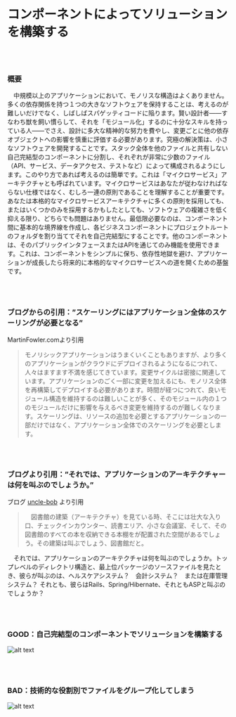 <!---
# Structure your solution by components
--->

# コンポーネントによってソリューションを構築する

<br/><br/>

<!---
### One Paragraph Explainer
--->

### 概要

<!---
For medium sized apps and above, monoliths are really bad - having one big software with many dependencies is just hard to reason about and often leads to spaghetti code. Even smart architects — those who are skilled enough to tame the beast and 'modularize' it — spend great mental effort on design, and each change requires carefully evaluating the impact on other dependent objects. The ultimate solution is to develop small software: divide the whole stack into self-contained components that don't share files with others, each constitutes very few files (e.g. API, service, data access, test, etc.) so that it's very easy to reason about it. Some may call this 'microservices' architecture — it's important to understand that microservices are not a spec which you must follow, but rather a set of principles. You may adopt many principles into a full-blown microservices architecture or adopt only a few. Both are good as long as you keep the software complexity low. The very least you should do is create basic borders between components, assign a folder in your project root for each business component and make it self-contained - other components are allowed to consume its functionality only through its public interface or API. This is the foundation for keeping your components simple, avoid dependency hell and pave the way to full-blown microservices in the future once your app grows.
--->

　中規模以上のアプリケーションにおいて、モノリスな構造はよくありません。多くの依存関係を持つ１つの大きなソフトウェアを保持することは、考えるのが難しいだけでなく、しばしばスパゲッティコードに陥ります。賢い設計者――すなわち獣を飼い慣らして、それを「モジュール化」するのに十分なスキルを持っている人――でさえ、設計に多大な精神的な努力を費やし、変更ごとに他の依存オブジェクトへの影響を慎重に評価する必要があります。究極の解決策は、小さなソフトウェアを開発することです。スタック全体を他のファイルと共有しない自己完結型のコンポーネントに分割し、それぞれが非常に少数のファイル（API、サービス、データアクセス、テストなど）によって構成されるようにします。このやり方であれば考えるのは簡単です。これは「マイクロサービス」アーキテクチャとも呼ばれています。マイクロサービスはあなたが従わなければならない仕様ではなく、むしろ一連の原則であることを理解することが重要です。あなたは本格的なマイクロサービスアーキテクチャに多くの原則を採用しても、またはいくつかのみを採用するかもしたとしても、ソフトウェアの複雑さを低く抑える限り、どちらでも問題はありません。最低限必要なのは、コンポーネント間に基本的な境界線を作成し、各ビジネスコンポーネントにプロジェクトルートのフォルダを割り当ててそれを自己完結型にすることです。他のコンポーネントは、そのパブリックインタフェースまたはAPIを通じてのみ機能を使用できます。これは、コンポーネントをシンプルに保ち、依存性地獄を避け、アプリケーションが成長したら将来的に本格的なマイクロサービスへの道を開くための基盤です。

<br/><br/>

<!---
### Blog Quote: "Scaling requires scaling of the entire application"
--->

### ブログからの引用：”スケーリングにはアプリケーション全体のスケーリングが必要となる”

<!---
 From the blog MartinFowler.com
--->

 MartinFowler.comより引用

<!---
> Monolithic applications can be successful, but increasingly people are feeling frustrations with them - especially as more applications are being deployed to the cloud. Change cycles are tied together - a change made to a small part of the application requires the entire monolith to be rebuilt and deployed. Over time it's often hard to keep a good modular structure, making it harder to keep changes that ought to only affect one module within that module. Scaling requires scaling of the entire application rather than parts of it that require greater resource.
--->

> モノリシックアプリケーションはうまくいくこともありますが、より多くのアプリケーションがクラウドにデプロイされるようになるにつれて、人々はますます不満を感じてきています。変更サイクルは密接に関連しています。アプリケーションのごく一部に変更を加えるにも、モノリス全体を再構築してデプロイする必要があります。時間が経つにつれて、良いモジュール構造を維持するのは難しいことが多く、そのモジュール内の１つのモジュールだけに影響を与えるべき変更を維持するのが難しくなります。スケーリングは、リソースの追加を必要とするアプリケーションの一部だけではなく、アプリケーション全体でのスケーリングを必要とします。

<br/><br/>

<!---
### Blog Quote: "So what does the architecture of your application scream?"
--->

### ブログより引用：”それでは、アプリケーションのアーキテクチャーは何を叫ぶのでしょうか。”

<!---
 From the blog [uncle-bob](https://8thlight.com/blog/uncle-bob/2011/09/30/Screaming-Architecture.html) 
--->

ブログ [uncle-bob](https://8thlight.com/blog/uncle-bob/2011/09/30/Screaming-Architecture.html) より引用

<!---
> ...if you were looking at the architecture of a library, you’d likely see a grand entrance, an area for check-in-out clerks, reading areas, small conference rooms, and gallery after gallery capable of holding bookshelves for all the books in the library. That architecture would scream: Library.<br/>

So what does the architecture of your application scream? When you look at the top level directory structure, and the source files in the highest level package; do they scream: Health Care System, or Accounting System, or Inventory Management System? Or do they scream: Rails, or Spring/Hibernate, or ASP?.
--->


> 　図書館の建築（アーキテクチャ）を見ている時、そこには壮大な入り口、チェックインカウンター、読書エリア、小さな会議室、そして、その図書館のすべての本を収納できる本棚をが配置された空間があるでしょう。その建築は叫ぶでしょう、図書館だと。<br/>

　それでは、アプリケーションのアーキテクチャは何を叫ぶのでしょうか。トップレベルのディレクトリ構造と、最上位パッケージのソースファイルを見たとき、彼らが叫ぶのは、ヘルスケアシステム？　会計システム？　または在庫管理システム？ それとも、彼らはRails、Spring/Hibernate、それともASPと叫ぶのでしょうか？

<br/><br/>

<!---
### Good: Structure your solution by self-contained components
--->

### GOOD：自己完結型のコンポーネントでソリューションを構築する

![alt text](https://github.com/goldbergyoni/nodebestpractices/blob/master/assets/images/structurebycomponents.PNG "Structuring solution by components")

<br/><br/>

<!---
### Bad: Group your files by technical role
--->

### BAD：技術的な役割別でファイルをグループ化してしまう

![alt text](https://github.com/goldbergyoni/nodebestpractices/blob/master/assets/images/structurebyroles.PNG "Structuring solution by technical roles")
